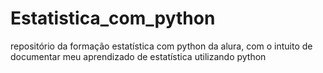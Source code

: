 # Estatistica_com_python

repositório da formação estatística com python da alura, com o intuito de documentar meu aprendizado de estatística utilizando python
